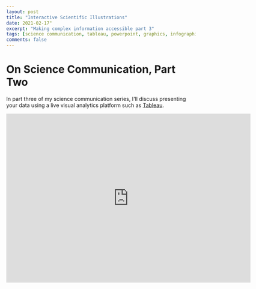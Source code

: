 ```yaml
---
layout: post
title: "Interactive Scientific Illustrations"
date: 2021-02-17"
excerpt: "Making complex information accessible part 3"
tags: [science communication, tableau, powerpoint, graphics, infographics]
comments: false
---
```

On Science Communication, Part Two
=======================
In part three of my science communication series, I'll discuss presenting your data using a live visual analytics platform such as [Tableau](https://www.tableau.com/products/desktop).

<iframe seamless="" frameborder="0" src="https://public.tableau.com/views/GTSRB_Result_Viz/GTSRB?:embed=yes&amp;:display_count=yes&amp;:showVizHome=no" width="650" height="450" scrolling="yes"></iframe>
